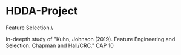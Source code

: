 # HDDA-Project
Feature Selection.\

In-deepth study of "Kuhn, Johnson (2019). Feature Engineering and Selection. Chapman and Hall/CRC." CAP 10

